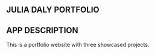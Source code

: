 ## JULIA DALY PORTFOLIO

## APP DESCRIPTION
  This is a portfolio website with three showcased projects.
